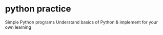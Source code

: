 # python practice 
Simple Python programs
Understand basics of Python & implement for your own learning
